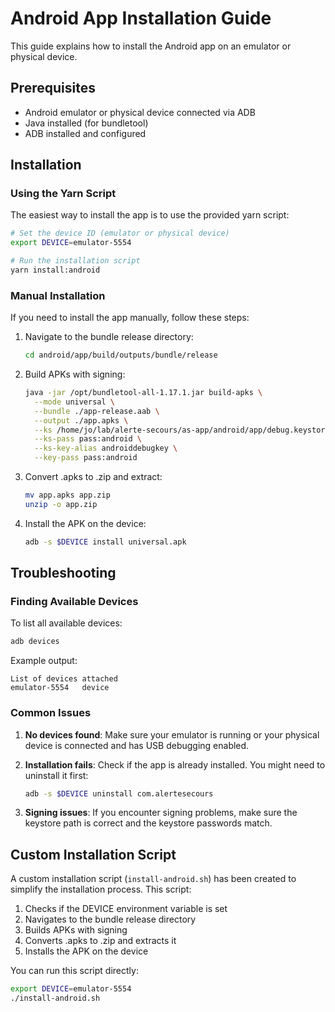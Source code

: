 # Android App Installation Guide

This guide explains how to install the Android app on an emulator or physical device.

## Prerequisites

- Android emulator or physical device connected via ADB
- Java installed (for bundletool)
- ADB installed and configured

## Installation

### Using the Yarn Script

The easiest way to install the app is to use the provided yarn script:

```bash
# Set the device ID (emulator or physical device)
export DEVICE=emulator-5554

# Run the installation script
yarn install:android
```

### Manual Installation

If you need to install the app manually, follow these steps:

1. Navigate to the bundle release directory:
   ```bash
   cd android/app/build/outputs/bundle/release
   ```

2. Build APKs with signing:
   ```bash
   java -jar /opt/bundletool-all-1.17.1.jar build-apks \
     --mode universal \
     --bundle ./app-release.aab \
     --output ./app.apks \
     --ks /home/jo/lab/alerte-secours/as-app/android/app/debug.keystore \
     --ks-pass pass:android \
     --ks-key-alias androiddebugkey \
     --key-pass pass:android
   ```

3. Convert .apks to .zip and extract:
   ```bash
   mv app.apks app.zip
   unzip -o app.zip
   ```

4. Install the APK on the device:
   ```bash
   adb -s $DEVICE install universal.apk
   ```

## Troubleshooting

### Finding Available Devices

To list all available devices:

```bash
adb devices
```

Example output:
```
List of devices attached
emulator-5554   device
```

### Common Issues

1. **No devices found**: Make sure your emulator is running or your physical device is connected and has USB debugging enabled.

2. **Installation fails**: Check if the app is already installed. You might need to uninstall it first:
   ```bash
   adb -s $DEVICE uninstall com.alertesecours
   ```

3. **Signing issues**: If you encounter signing problems, make sure the keystore path is correct and the keystore passwords match.

## Custom Installation Script

A custom installation script (`install-android.sh`) has been created to simplify the installation process. This script:

1. Checks if the DEVICE environment variable is set
2. Navigates to the bundle release directory
3. Builds APKs with signing
4. Converts .apks to .zip and extracts it
5. Installs the APK on the device

You can run this script directly:

```bash
export DEVICE=emulator-5554
./install-android.sh
```
